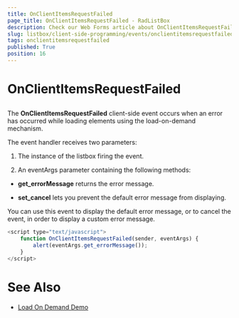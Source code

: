 ```yaml
---
title: OnClientItemsRequestFailed
page_title: OnClientItemsRequestFailed - RadListBox
description: Check our Web Forms article about OnClientItemsRequestFailed.
slug: listbox/client-side-programming/events/onclientitemsrequestfailed
tags: onclientitemsrequestfailed
published: True
position: 16
---
```


# OnClientItemsRequestFailed

## 

The **OnClientItemsRequestFailed** client-side event occurs when an error has occurred while loading elements using the load-on-demand mechanism.

The event handler receives two parameters:

1. The instance of the listbox firing the event.

1. An eventArgs parameter containing the following methods:

* **get_errorMessage** returns the error message.

* **set_cancel** lets you prevent the default error message from displaying.

You can use this event to display the default error message, or to cancel the event, in order to display a custom error message.

````JavaScript
<script type="text/javascript">
	function OnClientItemsRequestFailed(sender, eventArgs) {
		alert(eventArgs.get_errorMessage());
	}
</script>
````

# See Also

 * [Load On Demand Demo](https://demos.telerik.com/aspnet-ajax/listbox/examples/functionality/loadondemand/defaultcs.aspx)
